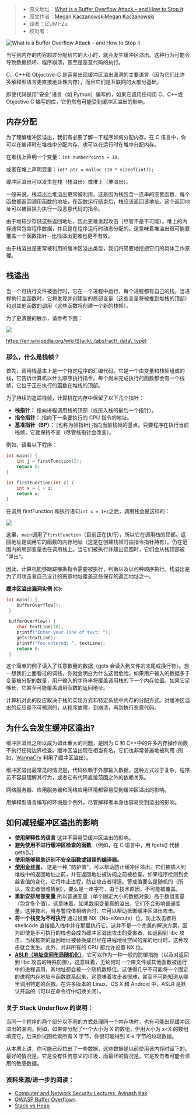 > -  原文地址：[What is a Buffer Overflow Attack – and How to Stop it](https://www.freecodecamp.org/news/buffer-overflow-attacks/)
> -  原文作者：[Megan KaczanowskiMegan Kaczanowski](https://www.freecodecamp.org/news/author/megansdoingfine/)
> -  译者：IZUMI-Zu
> -  校对者：

![What is a Buffer Overflow Attack – and How to Stop it](https://images.unsplash.com/photo-1506563613713-f88697472a45?crop=entropy&cs=tinysrgb&fit=max&fm=jpg&ixid=MnwxMTc3M3wwfDF8c2VhcmNofDIxfHxvdmVyZmxvd3xlbnwwfHx8fDE2MTcxMjQ5MzM&ixlib=rb-1.2.1&q=80&w=2000)

当写到内存的内容超过分配给它的大小时，就会发生缓冲区溢出。这种行为可能会导致数据损坏、程序崩溃，甚至是恶意代码的执行。

C、C++和 Objective-C 是容易出现缓冲区溢出漏洞的主要语言（因为它们比许多解释型语言更直接地处理内存），而且它们是互联网的大部分基础。

即使代码是用"安全"语言（如 Python）编写的，如果它调用任何用 C、C++或 Objective C 编写的库，它仍然有可能受到缓冲区溢出的影响。

## 内存分配

为了理解缓冲区溢出，我们有必要了解一下程序如何分配内存。在 C 语言中，你可以在编译时在堆栈中分配内存，也可以在运行时在堆中分配内存。

在堆栈上声明一个变量：`int numberPoints = 10;`

或者在堆上声明变量：`int* ptr = malloc (10 * sizeof(int));`

缓冲区溢出可以发生在栈（栈溢出）或堆上（堆溢出）。

一般来说，栈溢出比堆溢出更常被利用。这是因为栈包含一连串的嵌套函数，每个函数都返回调用函数的地址，在函数运行结束后，栈应该返回该地址。这个返回地址可以被替换为执行一段恶意代码的指令。

由于堆较少存储这些返回地址，因此更难发起攻击（尽管不是不可能）。堆上的内存通常包含程序数据，并且是在程序运行时动态分配的。这意味着堆溢出很可能要覆盖一个函数指针--比栈溢出更难也更不有效。

由于栈溢出是更常被利用的缓冲区溢出类型，我们将简要地挖掘它们的具体工作原理。

## 栈溢出

当一个可执行文件被运行时，它在一个进程中运行，每个进程都有自己的栈。当进程执行主函数时，它将发现并创建新的局部变量（这些变量将被推到堆栈的顶部）和对其他函数的调用（这些函数将创建一个新的栈帧）。

为了更清楚的展示，请参考下图：

![](https://megankaczanowski.com/content/images/2021/01/Screen-Shot-2021-01-05-at-12.31.23-PM.png)

https://en.wikipedia.org/wiki/Stack\_(abstract\_data\_type)

### 那么，什么是栈帧？

首先，调用栈基本上是一个特定程序的汇编代码。它是一个由变量和栈帧组成的栈，它告诉计算机以什么顺序执行指令。每个尚未完成执行的函数都会有一个栈帧，它位于正在执行的函数在堆栈的顶部。

为了持续的追踪栈帧，计算机在内存中保留了以下几个指针：

-   **栈指针：** 指向进程调用栈的顶部（或压入栈的最后一个指针）。
-   **指令指针：** 指向下一条要执行的 CPU 指令的地址。
-   **基准指针（BP）：** (也称为帧指针) 指向当前栈帧的基点。只要程序在执行当前栈帧，它就保持不变（尽管栈指针会改变）。

例如，请看以下程序：

```C
int main() {
    int j = firstFunction(5);
    return 0;
}
    
int firstFunction(int z) {
    int x = 1 + z;
    return x;
}
```

在调用 firstFunction 和执行语句`int x = 1+z`之后，调用栈会是这样的：

![](https://megankaczanowski.com/content/images/2021/04/Screen-Shot-2021-04-03-at-12.04.52-PM.png)

这里，`main`调用了`firstFunction`（目前正在执行），所以它在调用栈的顶部。返回地址是调用它的函数的内存地址（这是在创建栈帧时由指令指针持有）。仍在范围内的局部变量也在调用栈上。当它们被执行并超出范围时，它们会从栈顶部被 "弹出"。

因此，计算机能够跟踪哪条指令需要被执行，判断以及以何种顺序执行。栈溢出是为了用攻击者自己设计的恶意地址覆盖这些保存的返回地址之一。

**缓冲区溢出漏洞实例 (C):**

```C
int main() {
    bufferOverflow();
 }
 
 bufferOverflow() {
    char textLine[10];
    printf("Enter your line of text: ");
    gets(textLine);
    printf("You entered: ", textLine);
    return 0;
 }
```

这个简单的例子读入了任意数量的数据（gets 会读入到文件的末尾或换行符）。想一想我们上面看过的调栈，你就会明白为什么这很危险。如果用户输入的数据多于变量被分配的数量，用户输入的字符串将覆盖调用栈的下一个内存位置。如果它足够长，它甚至可能覆盖调用函数的返回地址。

计算机对此的反应取决于栈的实现方式和特定系统中内存的分配方式。对缓冲区溢出的反应是不可预测的，从程序故障，到崩溃，再到执行恶意代码。

## 为什么会发生缓冲区溢出?

缓冲区溢出之所以成为如此重大的问题，是因为 C 和 C++中的许多内存操作函数不执行任何边界检查。缓冲区溢出现在相当有名，它们也非常普遍地被利用 (例如，[WannaCry](https://en.wikipedia.org/wiki/WannaCry_ransomware_attack) 利用了缓冲区溢出）。

缓冲区溢出最常见的情况是，代码依赖于外部输入数据，这种方式过于复杂，程序员不容易理解其行为，或者它有代码直接范围之外的依赖关系。

网络服务器、应用服务器和网络应用环境都容易受到缓冲区溢出的影响。

用解释型语言编写的环境是个例外，尽管解释者本身也容易受到溢出的影响。

## 如何减轻缓冲区溢出的影响

-   **使用解释性的语言** 这并不容易受缓冲区溢出的影响。
-   **避免使用不进行缓冲区检查的函数** （例如，在 C 语言中，用 fgets() 代替 gets()。）
-   **使用能够帮助识别不安全函数或错误的编译器。**
-   **[使用](https://ritcsec.wordpress.com/2017/05/18/buffer-overflows-aslr-and-stack-canaries/)[金丝雀](http://www.cbi.umn.edu/securitywiki/CBI_ComputerSecurity/MechanismCanary.html)，** 这是一种 "防护值"，可以帮助防止缓冲区溢出。它们被插入到堆栈中的返回地址之前，并在返回地址被访问之前被检查。如果程序检测到金丝雀值的变化，它将中止进程，防止攻击者得逞。警戒值要么是随机的（所以，攻击者很难猜到），要么是一串字符，由于技术原因，不可能被覆盖。
-   **重新安排局部变量** 所以普通变量（单个固定大小的数据对象）高于数组变量（包含多个值）。这意味着，如果数组变量真的溢出，它们不会影响普通变量。这种技术，当与警戒值相结合时，它可以帮助抵御缓冲区溢出攻击。
-   **将一个栈变为不可执行** 通过设置 NX（No-eXecute）位，防止攻击者将 shellcode 直接插入栈中并在那里执行它。这并不是一个完美的解决方案，因为即使是不可执行的栈也会成为缓冲区溢出攻击的受害者，如返回到 libc 攻击。当栈框架的返回地址被替换成已经在进程地址空间的库的地址时，这种攻击就会发生。此外，并非所有的 CPU 都允许设置 NX 位。
-   **[ASLR（地址空间布局随机化）](https://en.wikipedia.org/wiki/Address_space_layout_randomization)**，它可以作为一种一般的防御措施（以及对返回到 libc 攻击的特殊防御）。这意味着，无论何时一个库文件或其他函数被运行中的进程调用，其地址都会被一个随机数移位。这使得几乎不可能将一个固定的进程内存地址与函数联系起来，这意味着攻击者很难，甚至不可能知道从哪里调用特定的函数。在许多版本的 Linux、OS X 和 Android 中，ASLR 是默认开启的（可以在命令行中切换关闭）。

### 关于 Stack Underflow 的说明：

当同一个程序的两个部分以不同的方式处理同一个内存块时，也有可能出现缓冲区溢出的漏洞。例如，如果你分配了一个大小为 X 的数组，但用大小为 x<X 的数组填充它，后来你试图检索所有 X 字节，你很可能得到 X-x 字节的垃圾数据。

从本质上讲，你可能已经拉出了一些数据，这些数据是以前使用该内存时留下的。最好的情况是，它是没有任何意义的垃圾，而最坏的情况是，它是攻击者可能会滥用的敏感数据。

### 资料来源/进一步的阅读：

-   [Computer and Network Security Lectures, Avinash Kak](https://engineering.purdue.edu/kak/compsec/)
-   [OWASP Buffer Overflow](https://owasp.org/www-community/vulnerabilities/Buffer_Overflow)s
-   [Stack vs Heap](https://gribblelab.org/CBootCamp/7_Memory_Stack_vs_Heap.html)
